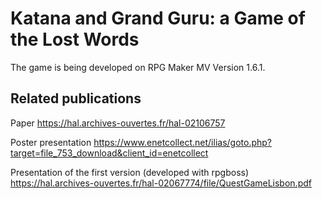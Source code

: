 # Katana and Grand Guru: a Game of the Lost Words

The game is being developed on RPG Maker MV Version 1.6.1.

## Related publications
Paper https://hal.archives-ouvertes.fr/hal-02106757

Poster presentation https://www.enetcollect.net/ilias/goto.php?target=file_753_download&client_id=enetcollect

Presentation of the first version (developed with rpgboss) https://hal.archives-ouvertes.fr/hal-02067774/file/QuestGameLisbon.pdf
